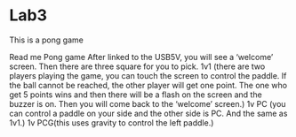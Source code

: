 # Lab3

This is a pong game

Read me   Pong game
After linked to the USB5V, you will see a ‘welcome’ screen. Then there are three square for you to pick. 
1v1 (there are two players playing the game, you can touch the screen to control the paddle. If the ball cannot be reached, the other player will get one point. The one who get 5 points wins and then there will be a flash on the screen and the buzzer is on. Then you will come back to the ‘welcome’ screen.)
1v PC (you can control a paddle on your side and the other side is PC. And the same as 1v1.)
1v PCG(this uses gravity to control the left paddle.)
